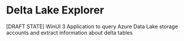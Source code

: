 # Delta Lake Explorer

[DRAFT STATE]
WinUI 3 Application to query Azure Data Lake storage accounts and extract information about delta tables

